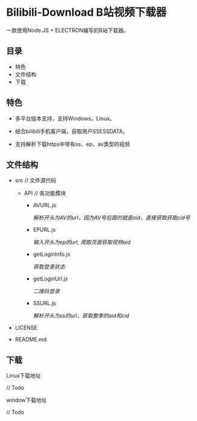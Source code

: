 # Bilibili-Download B站视频下载器

一款使用Node.JS + ELECTRON编写的B站下载器。

## 目录

- 特色
- 文件结构
- 下载

## 特色

- 多平台版本支持，支持Windows，Linux。

- 结合bilibili手机客户端，获取用户SSESSDATA。

- 支持解析下载https中带有ss、ep、av类型的视频

## 文件结构

- src  // 文件源代码

  - API // 各功能模块

    - AVURL.js

      *解析开头为AV的url，因为AV号后跟的就是aid，直接获取获取cid号*

    - EPURL.js

      *输入开头为ep的url, 爬取页面获取视频aid*

    - getLoginInfo.js

      *获取登录状态*

    - getLoginUrl.js

      *二维码登录*

    - SSURL.js

      *解析开头为ss的url，获取整季的aid和cid*

- LICENSE
- README.md

## 下载

Linux下载地址

// Todo

window下载地址

// Todo